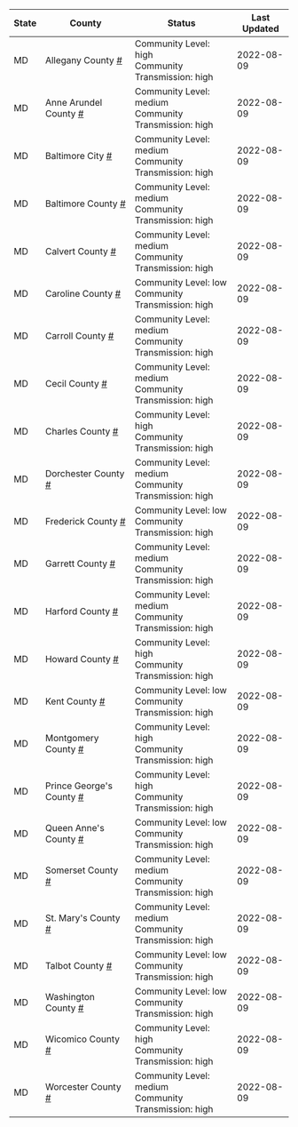 State | County | Status | Last Updated
--- | --- | --- | --- 
MD | Allegany County <a href="#allegany_county">#</a> | <a name="allegany_county"></a>Community Level: high<br/>Community Transmission: high | 2022-08-09
MD | Anne Arundel County <a href="#anne_arundel_county">#</a> | <a name="anne_arundel_county"></a>Community Level: medium<br/>Community Transmission: high | 2022-08-09
MD | Baltimore City <a href="#baltimore_city">#</a> | <a name="baltimore_city"></a>Community Level: medium<br/>Community Transmission: high | 2022-08-09
MD | Baltimore County <a href="#baltimore_county">#</a> | <a name="baltimore_county"></a>Community Level: medium<br/>Community Transmission: high | 2022-08-09
MD | Calvert County <a href="#calvert_county">#</a> | <a name="calvert_county"></a>Community Level: medium<br/>Community Transmission: high | 2022-08-09
MD | Caroline County <a href="#caroline_county">#</a> | <a name="caroline_county"></a>Community Level: low<br/>Community Transmission: high | 2022-08-09
MD | Carroll County <a href="#carroll_county">#</a> | <a name="carroll_county"></a>Community Level: medium<br/>Community Transmission: high | 2022-08-09
MD | Cecil County <a href="#cecil_county">#</a> | <a name="cecil_county"></a>Community Level: medium<br/>Community Transmission: high | 2022-08-09
MD | Charles County <a href="#charles_county">#</a> | <a name="charles_county"></a>Community Level: high<br/>Community Transmission: high | 2022-08-09
MD | Dorchester County <a href="#dorchester_county">#</a> | <a name="dorchester_county"></a>Community Level: medium<br/>Community Transmission: high | 2022-08-09
MD | Frederick County <a href="#frederick_county">#</a> | <a name="frederick_county"></a>Community Level: low<br/>Community Transmission: high | 2022-08-09
MD | Garrett County <a href="#garrett_county">#</a> | <a name="garrett_county"></a>Community Level: medium<br/>Community Transmission: high | 2022-08-09
MD | Harford County <a href="#harford_county">#</a> | <a name="harford_county"></a>Community Level: medium<br/>Community Transmission: high | 2022-08-09
MD | Howard County <a href="#howard_county">#</a> | <a name="howard_county"></a>Community Level: high<br/>Community Transmission: high | 2022-08-09
MD | Kent County <a href="#kent_county">#</a> | <a name="kent_county"></a>Community Level: low<br/>Community Transmission: high | 2022-08-09
MD | Montgomery County <a href="#montgomery_county">#</a> | <a name="montgomery_county"></a>Community Level: high<br/>Community Transmission: high | 2022-08-09
MD | Prince George's County <a href="#prince_george's_county">#</a> | <a name="prince_george's_county"></a>Community Level: high<br/>Community Transmission: high | 2022-08-09
MD | Queen Anne's County <a href="#queen_anne's_county">#</a> | <a name="queen_anne's_county"></a>Community Level: low<br/>Community Transmission: high | 2022-08-09
MD | Somerset County <a href="#somerset_county">#</a> | <a name="somerset_county"></a>Community Level: medium<br/>Community Transmission: high | 2022-08-09
MD | St. Mary's County <a href="#st._mary's_county">#</a> | <a name="st._mary's_county"></a>Community Level: medium<br/>Community Transmission: high | 2022-08-09
MD | Talbot County <a href="#talbot_county">#</a> | <a name="talbot_county"></a>Community Level: low<br/>Community Transmission: high | 2022-08-09
MD | Washington County <a href="#washington_county">#</a> | <a name="washington_county"></a>Community Level: low<br/>Community Transmission: high | 2022-08-09
MD | Wicomico County <a href="#wicomico_county">#</a> | <a name="wicomico_county"></a>Community Level: high<br/>Community Transmission: high | 2022-08-09
MD | Worcester County <a href="#worcester_county">#</a> | <a name="worcester_county"></a>Community Level: medium<br/>Community Transmission: high | 2022-08-09
